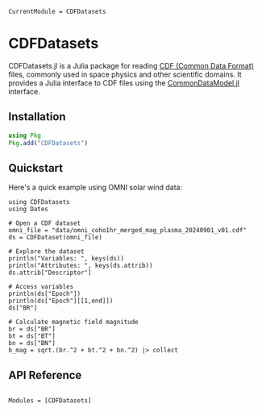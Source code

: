 ```@meta
CurrentModule = CDFDatasets
```

# CDFDatasets

CDFDatasets.jl is a Julia package for reading [CDF (Common Data Format)](https://cdf.gsfc.nasa.gov/) files, commonly used in space physics and other scientific domains. It provides a Julia interface to CDF files using the [CommonDataModel.jl](https://github.com/JuliaGeo/CommonDataModel.jl) interface.

## Installation

```julia
using Pkg
Pkg.add("CDFDatasets")
```

## Quickstart

Here's a quick example using OMNI solar wind data:

```@example omni
using CDFDatasets
using Dates

# Open a CDF dataset
omni_file = "data/omni_coho1hr_merged_mag_plasma_20240901_v01.cdf"
ds = CDFDataset(omni_file)
```

```@example omni
# Explore the dataset
println("Variables: ", keys(ds))
println("Attributes: ", keys(ds.attrib))
ds.attrib["Descriptor"]
```

```@example omni
# Access variables
println(ds["Epoch"])
println(ds["Epoch"][[1,end]])
ds["BR"]
```

```@example omni
# Calculate magnetic field magnitude
br = ds["BR"]
bt = ds["BT"]
bn = ds["BN"]
b_mag = sqrt.(br.^2 + bt.^2 + bn.^2) |> collect
```

## API Reference

```@index
```

```@autodocs
Modules = [CDFDatasets]
```
